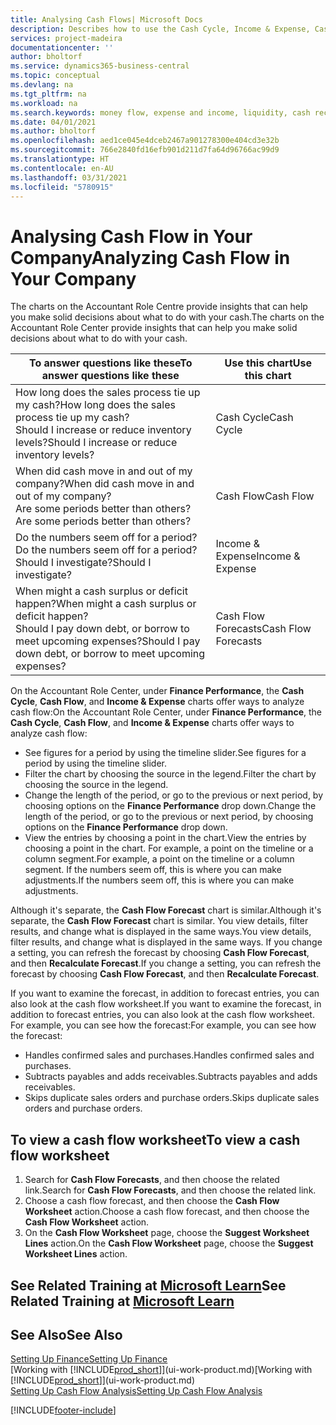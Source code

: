 ```yaml
---
title: Analysing Cash Flows| Microsoft Docs
description: Describes how to use the Cash Cycle, Income & Expense, Cash Flow, and Cash Flow Forecast charts to analyze the past and future flow of money in and out of your company.
services: project-madeira
documentationcenter: ''
author: bholtorf
ms.service: dynamics365-business-central
ms.topic: conceptual
ms.devlang: na
ms.tgt_pltfrm: na
ms.workload: na
ms.search.keywords: money flow, expense and income, liquidity, cash receipts minus cash payments, Cartera
ms.date: 04/01/2021
ms.author: bholtorf
ms.openlocfilehash: aed1ce045e4dceb2467a901278300e404cd3e32b
ms.sourcegitcommit: 766e2840fd16efb901d211d7fa64d96766ac99d9
ms.translationtype: HT
ms.contentlocale: en-AU
ms.lasthandoff: 03/31/2021
ms.locfileid: "5780915"
---
```

# <a name="analyzing-cash-flow-in-your-company"></a><span data-ttu-id="b8630-103">Analysing Cash Flow in Your Company</span><span class="sxs-lookup"><span data-stu-id="b8630-103">Analyzing Cash Flow in Your Company</span></span>
<span data-ttu-id="b8630-104">The charts on the Accountant Role Centre provide insights that can help you make solid decisions about what to do with your cash.</span><span class="sxs-lookup"><span data-stu-id="b8630-104">The charts on the Accountant Role Center provide insights that can help you make solid decisions about what to do with your cash.</span></span>  

| <span data-ttu-id="b8630-105">To answer questions like these</span><span class="sxs-lookup"><span data-stu-id="b8630-105">To answer questions like these</span></span> | <span data-ttu-id="b8630-106">Use this chart</span><span class="sxs-lookup"><span data-stu-id="b8630-106">Use this chart</span></span> |
| --- | --- |
| <span data-ttu-id="b8630-107">How long does the sales process tie up my cash?</span><span class="sxs-lookup"><span data-stu-id="b8630-107">How long does the sales process tie up my cash?</span></span></br> <span data-ttu-id="b8630-108">Should I increase or reduce inventory levels?</span><span class="sxs-lookup"><span data-stu-id="b8630-108">Should I increase or reduce inventory levels?</span></span> |<span data-ttu-id="b8630-109">Cash Cycle</span><span class="sxs-lookup"><span data-stu-id="b8630-109">Cash Cycle</span></span> |
| <span data-ttu-id="b8630-110">When did cash move in and out of my company?</span><span class="sxs-lookup"><span data-stu-id="b8630-110">When did cash move in and out of my company?</span></span></br> <span data-ttu-id="b8630-111">Are some periods better than others?</span><span class="sxs-lookup"><span data-stu-id="b8630-111">Are some periods better than others?</span></span> |<span data-ttu-id="b8630-112">Cash Flow</span><span class="sxs-lookup"><span data-stu-id="b8630-112">Cash Flow</span></span> |
| <span data-ttu-id="b8630-113">Do the numbers seem off for a period?</span><span class="sxs-lookup"><span data-stu-id="b8630-113">Do the numbers seem off for a period?</span></span></br> <span data-ttu-id="b8630-114">Should I investigate?</span><span class="sxs-lookup"><span data-stu-id="b8630-114">Should I investigate?</span></span> |<span data-ttu-id="b8630-115">Income & Expense</span><span class="sxs-lookup"><span data-stu-id="b8630-115">Income & Expense</span></span> |
| <span data-ttu-id="b8630-116">When might a cash surplus or deficit happen?</span><span class="sxs-lookup"><span data-stu-id="b8630-116">When might a cash surplus or deficit happen?</span></span></br> <span data-ttu-id="b8630-117">Should I pay down debt, or borrow to meet upcoming expenses?</span><span class="sxs-lookup"><span data-stu-id="b8630-117">Should I pay down debt, or borrow to meet upcoming expenses?</span></span> |<span data-ttu-id="b8630-118">Cash Flow Forecasts</span><span class="sxs-lookup"><span data-stu-id="b8630-118">Cash Flow Forecasts</span></span> |

<span data-ttu-id="b8630-119">On the Accountant Role Center, under **Finance Performance**, the **Cash Cycle**, **Cash Flow**, and **Income & Expense** charts offer ways to analyze cash flow:</span><span class="sxs-lookup"><span data-stu-id="b8630-119">On the Accountant Role Center, under **Finance Performance**, the **Cash Cycle**, **Cash Flow**, and **Income & Expense** charts offer ways to analyze cash flow:</span></span>  

* <span data-ttu-id="b8630-120">See figures for a period by using the timeline slider.</span><span class="sxs-lookup"><span data-stu-id="b8630-120">See figures for a period by using the timeline slider.</span></span>  
* <span data-ttu-id="b8630-121">Filter the chart by choosing the source in the legend.</span><span class="sxs-lookup"><span data-stu-id="b8630-121">Filter the chart by choosing the source in the legend.</span></span>  
* <span data-ttu-id="b8630-122">Change the length of the period, or go to the previous or next period, by choosing options on the **Finance Performance** drop down.</span><span class="sxs-lookup"><span data-stu-id="b8630-122">Change the length of the period, or go to the previous or next period, by choosing options on the **Finance Performance** drop down.</span></span>  
* <span data-ttu-id="b8630-123">View the entries by choosing a point in the chart.</span><span class="sxs-lookup"><span data-stu-id="b8630-123">View the entries by choosing a point in the chart.</span></span> <span data-ttu-id="b8630-124">For example, a point on the timeline or a column segment.</span><span class="sxs-lookup"><span data-stu-id="b8630-124">For example, a point on the timeline or a column segment.</span></span> <span data-ttu-id="b8630-125">If the numbers seem off, this is where you can make adjustments.</span><span class="sxs-lookup"><span data-stu-id="b8630-125">If the numbers seem off, this is where you can make adjustments.</span></span>  

<span data-ttu-id="b8630-126">Although it's separate, the **Cash Flow Forecast** chart is similar.</span><span class="sxs-lookup"><span data-stu-id="b8630-126">Although it's separate, the **Cash Flow Forecast** chart is similar.</span></span> <span data-ttu-id="b8630-127">You view details, filter results, and change what is displayed in the same ways.</span><span class="sxs-lookup"><span data-stu-id="b8630-127">You view details, filter results, and change what is displayed in the same ways.</span></span> <span data-ttu-id="b8630-128">If you change a setting, you can refresh the forecast by choosing **Cash Flow Forecast**, and then **Recalculate Forecast**.</span><span class="sxs-lookup"><span data-stu-id="b8630-128">If you change a setting, you can refresh the forecast by choosing **Cash Flow Forecast**, and then **Recalculate Forecast**.</span></span>

<span data-ttu-id="b8630-129">If you want to examine the forecast, in addition to forecast entries, you can also look at the cash flow worksheet.</span><span class="sxs-lookup"><span data-stu-id="b8630-129">If you want to examine the forecast, in addition to forecast entries, you can also look at the cash flow worksheet.</span></span> <span data-ttu-id="b8630-130">For example, you can see how the forecast:</span><span class="sxs-lookup"><span data-stu-id="b8630-130">For example, you can see how the forecast:</span></span>

* <span data-ttu-id="b8630-131">Handles confirmed sales and purchases.</span><span class="sxs-lookup"><span data-stu-id="b8630-131">Handles confirmed sales and purchases.</span></span>  
* <span data-ttu-id="b8630-132">Subtracts payables and adds receivables.</span><span class="sxs-lookup"><span data-stu-id="b8630-132">Subtracts payables and adds receivables.</span></span>  
* <span data-ttu-id="b8630-133">Skips duplicate sales orders and purchase orders.</span><span class="sxs-lookup"><span data-stu-id="b8630-133">Skips duplicate sales orders and purchase orders.</span></span>  

## <a name="to-view-a-cash-flow-worksheet"></a><span data-ttu-id="b8630-134">To view a cash flow worksheet</span><span class="sxs-lookup"><span data-stu-id="b8630-134">To view a cash flow worksheet</span></span>
1. <span data-ttu-id="b8630-135">Search for **Cash Flow Forecasts**, and then choose the related link.</span><span class="sxs-lookup"><span data-stu-id="b8630-135">Search for **Cash Flow Forecasts**, and then choose the related link.</span></span>  
2. <span data-ttu-id="b8630-136">Choose a cash flow forecast, and then choose the **Cash Flow Worksheet** action.</span><span class="sxs-lookup"><span data-stu-id="b8630-136">Choose a cash flow forecast, and then choose the **Cash Flow Worksheet** action.</span></span>  
3. <span data-ttu-id="b8630-137">On the **Cash Flow Worksheet** page, choose the **Suggest Worksheet Lines** action.</span><span class="sxs-lookup"><span data-stu-id="b8630-137">On the **Cash Flow Worksheet** page, choose the **Suggest Worksheet Lines** action.</span></span>  

## <a name="see-related-training-at-microsoft-learn"></a><span data-ttu-id="b8630-138">See Related Training at [Microsoft Learn](/learn/modules/forecast-cash-flow-dynamics-365-business-central/index)</span><span class="sxs-lookup"><span data-stu-id="b8630-138">See Related Training at [Microsoft Learn](/learn/modules/forecast-cash-flow-dynamics-365-business-central/index)</span></span>

## <a name="see-also"></a><span data-ttu-id="b8630-139">See Also</span><span class="sxs-lookup"><span data-stu-id="b8630-139">See Also</span></span>
[<span data-ttu-id="b8630-140">Setting Up Finance</span><span class="sxs-lookup"><span data-stu-id="b8630-140">Setting Up Finance</span></span>](finance-setup-finance.md)  
<span data-ttu-id="b8630-141">[Working with [!INCLUDE[prod_short](includes/prod_short.md)]](ui-work-product.md)</span><span class="sxs-lookup"><span data-stu-id="b8630-141">[Working with [!INCLUDE[prod_short](includes/prod_short.md)]](ui-work-product.md)</span></span>  
[<span data-ttu-id="b8630-142">Setting Up Cash Flow Analysis</span><span class="sxs-lookup"><span data-stu-id="b8630-142">Setting Up Cash Flow Analysis</span></span>](finance-setup-cash-flow-analyses.md)  


[!INCLUDE[footer-include](includes/footer-banner.md)]